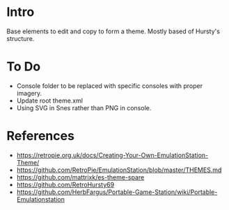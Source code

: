 # Intro
Base elements to edit and copy to form a theme. Mostly based of Hursty's structure.

# To Do
* Console folder to be replaced with specific consoles with proper imagery.
* Update root theme.xml
* Using SVG in Snes rather than PNG in console.

# References
- https://retropie.org.uk/docs/Creating-Your-Own-EmulationStation-Theme/
- https://github.com/RetroPie/EmulationStation/blob/master/THEMES.md
- https://github.com/mattrixk/es-theme-spare
- https://github.com/RetroHursty69
- https://github.com/HerbFargus/Portable-Game-Station/wiki/Portable-Emulationstation

